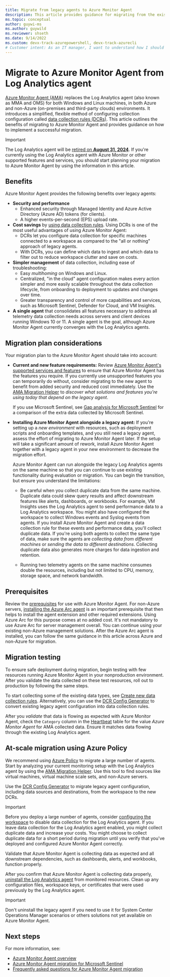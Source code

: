 ```yaml
---
title: Migrate from legacy agents to Azure Monitor Agent
description: This article provides guidance for migrating from the existing legacy agents to the new Azure Monitor Agent (AMA) and data collection rules (DCRs).
ms.topic: conceptual
author: guywi-ms
ms.author: guywild
ms.reviewer: shseth
ms.date: 9/14/2022 
ms.custom: devx-track-azurepowershell, devx-track-azurecli
# Customer intent: As an IT manager, I want to understand how I should move from using legacy agents to Azure Monitor Agent.
---
```


# Migrate to Azure Monitor Agent from Log Analytics agent

[Azure Monitor Agent (AMA)](./agents-overview.md) replaces the Log Analytics agent (also known as MMA and OMS) for both Windows and Linux machines, in both Azure and non-Azure (on-premises and third-party clouds) environments. It introduces a simplified, flexible method of configuring collection configuration called [data collection rules (DCRs)](../essentials/data-collection-rule-overview.md). This article outlines the benefits of migrating to Azure Monitor Agent and provides guidance on how to implement a successful migration.

> [!IMPORTANT]
> The Log Analytics agent will be [retired on **August 31, 2024**](https://azure.microsoft.com/updates/were-retiring-the-log-analytics-agent-in-azure-monitor-on-31-august-2024/). If you're currently using the Log Analytics agent with Azure Monitor or other supported features and services, you should start planning your migration to Azure Monitor Agent by using the information in this article.

## Benefits

Azure Monitor Agent provides the following benefits over legacy agents:

- **Security and performance**
  - Enhanced security through Managed Identity and Azure Active Directory (Azure AD) tokens (for clients).
  - A higher events-per-second (EPS) upload rate.
- **Cost savings** by [using data collection rules](data-collection-rule-azure-monitor-agent.md). Using DCRs is one of the most useful advantages of using Azure Monitor Agent:
  - DCRs let you configure data collection for specific machines connected to a workspace as compared to the "all or nothing" approach of legacy agents.
  - With DCRs, you can define which data to ingest and which data to filter out to reduce workspace clutter and save on costs.
- **Simpler management** of data collection, including ease of troubleshooting:
  - Easy *multihoming* on Windows and Linux.
  - Centralized, "in the cloud" agent configuration makes every action simpler and more easily scalable throughout the data collection lifecycle, from onboarding to deployment to updates and changes over time.
  - Greater transparency and control of more capabilities and services, such as Microsoft Sentinel, Defender for Cloud, and VM Insights.
- **A single agent** that consolidates all features necessary to address all telemetry data collection needs across servers and client devices running Windows 10 or 11. A single agent is the goal, although Azure Monitor Agent currently converges with the Log Analytics agents.

## Migration plan considerations

Your migration plan to the Azure Monitor Agent should take into account:

- **Current and new feature requirements:** Review [Azure Monitor Agent's supported services and features](agents-overview.md#supported-services-and-features) to ensure that Azure Monitor Agent has the features you require. If you currently use unsupported features you can temporarily do without, consider migrating to the new agent to benefit from added security and reduced cost immediately. Use the [AMA Migration Helper](./azure-monitor-agent-migration-tools.md#using-ama-migration-helper) to *discover what solutions and features you're using today that depend on the legacy agent*.

    If you use Microsoft Sentinel, see [Gap analysis for Microsoft Sentinel](../../sentinel/ama-migrate.md#gap-analysis-between-agents) for a comparison of the extra data collected by Microsoft Sentinel.

- **Installing Azure Monitor Agent alongside a legacy agent:** If you're setting up a *new environment* with resources, such as deployment scripts and onboarding templates, and you still need a legacy agent, assess the effort of migrating to Azure Monitor Agent later. If the setup will take a significant amount of rework, install Azure Monitor Agent together with a legacy agent in your new environment to decrease the migration effort.

    Azure Monitor Agent can run alongside the legacy Log Analytics agents on the same machine so that you can continue to use existing functionality during evaluation or migration. You can begin the transition, but ensure you understand the limitations:
    - Be careful when you collect duplicate data from the same machine. Duplicate data could skew query results and affect downstream features like alerts, dashboards, or workbooks. For example, VM Insights uses the Log Analytics agent to send performance data to a Log Analytics workspace. You might also have configured the workspace to collect Windows events and Syslog events from agents.
    If you install Azure Monitor Agent and create a data collection rule for these events and performance data, you'll collect duplicate data. If you're using both agents to collect the same type of data, make sure the agents are *collecting data from different machines* or *sending the data to different destinations*. Collecting duplicate data also generates more charges for data ingestion and retention.
    
    - Running two telemetry agents on the same machine consumes double the resources, including but not limited to CPU, memory, storage space, and network bandwidth.

## Prerequisites

Review the [prerequisites](./azure-monitor-agent-manage.md#prerequisites) for use with Azure Monitor Agent. For non-Azure servers, [installing the Azure Arc agent](../../azure-arc/servers/agent-overview.md) is an important prerequisite that then helps to install the agent extension and other required extensions. Using Azure Arc for this purpose comes at no added cost. It's not mandatory to use Azure Arc for server management overall. You can continue using your existing non-Azure management solutions. After the Azure Arc agent is installed, you can follow the same guidance in this article across Azure and non-Azure for migration.

## Migration testing

To ensure safe deployment during migration, begin testing with few resources running Azure Monitor Agent in your nonproduction environment. After you validate the data collected on these test resources, roll out to production by following the same steps.

To start collecting some of the existing data types, see [Create new data collection rules](./data-collection-rule-azure-monitor-agent.md#create-data-collection-rule-and-association). Alternatively, you can use the [DCR Config Generator](./azure-monitor-agent-migration-tools.md#installing-and-using-dcr-config-generator) to convert existing legacy agent configuration into data collection rules.

After you *validate* that data is flowing as expected with Azure Monitor Agent, check the `Category` column in the [Heartbeat](/azure/azure-monitor/reference/tables/heartbeat) table for the value *Azure Monitor Agent* for AMA collected data. Ensure it matches data flowing through the existing Log Analytics agent.

## At-scale migration using Azure Policy

We recommend using [Azure Policy](../../governance/policy/overview.md) to migrate a large number of agents. Start by analyzing your current monitoring setup with the Log Analytics agent by using the [AMA Migration Helper](./azure-monitor-agent-migration-tools.md#using-ama-migration-helper). Use this tool to find sources like virtual machines, virtual machine scale sets, and non-Azure servers.

Use the [DCR Config Generator](./azure-monitor-agent-migration-tools.md#installing-and-using-dcr-config-generator) to migrate legacy agent configuration, including data sources and destinations, from the workspace to the new DCRs.

> [!IMPORTANT]
> Before you deploy a large number of agents, consider [configuring the workspace](agent-data-sources.md) to disable data collection for the Log Analytics agent. If you leave data collection for the Log Analytics agent enabled, you might collect duplicate data and increase your costs. You might choose to collect duplicate data for a short period during migration until you verify that you've deployed and configured Azure Monitor Agent correctly.

Validate that Azure Monitor Agent is collecting data as expected and all downstream dependencies, such as dashboards, alerts, and workbooks, function properly.

After you confirm that Azure Monitor Agent is collecting data properly, [uninstall the Log Analytics agent](./agent-manage.md#uninstall-agent) from monitored resources. Clean up any configuration files, workspace keys, or certificates that were used previously by the Log Analytics agent.

> [!IMPORTANT]
> Don't uninstall the legacy agent if you need to use it for System Center Operations Manager scenarios or others solutions not yet available on Azure Monitor Agent.

## Next steps

For more information, see:

- [Azure Monitor Agent overview](agents-overview.md)
- [Azure Monitor Agent migration for Microsoft Sentinel](../../sentinel/ama-migrate.md)
- [Frequently asked questions for Azure Monitor Agent migration](/azure/azure-monitor/faq#azure-monitor-agent)
